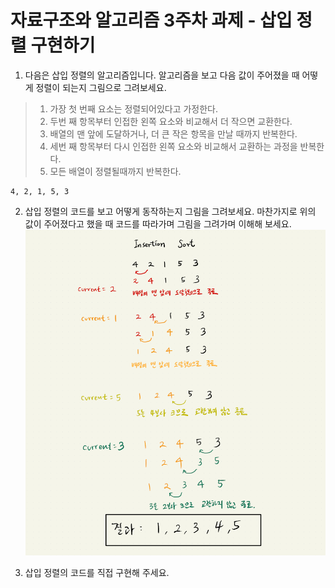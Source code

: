 # 자료구조와 알고리즘 3주차 과제 - 삽입 정렬 구현하기

1. 다음은 삽입 정렬의 알고리즘입니다. 알고리즘을 보고 다음 값이 주어졌을 때
   어떻게 정렬이 되는지 그림으로 그려보세요.

> 1. 가장 첫 번째 요소는 정렬되어있다고 가정한다. 
> 2. 두번 째 항목부터 인접한 왼쪽 요소와 비교해서 더 작으면 교환한다.
> 3. 배열의 맨 앞에 도달하거나, 더 큰 작은 항목을 만날 때까지 반복한다. 
> 4. 세번 째 항목부터 다시 인접한 왼쪽 요소와 비교해서 교환하는 과정을 반복한다. 
> 5. 모든 배열이 정렬될때까지 반복한다.
```
4, 2, 1, 5, 3
```

2. 삽입 정렬의 코드를 보고 어떻게 동작하는지 그림을 그려보세요. 마찬가지로 위의 값이 주어졌다고 했을 때 코드를 따라가며 그림을 그려가며 이해해 보세요.
![03-insertion-sort.png](03-insertion-sort.png)


3. 삽입 정렬의 코드를 직접 구현해 주세요.
